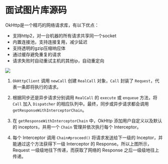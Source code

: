 面试图片库源码
===

OkHttp是一个精巧的网络请求库，有以下优点：

*   支持http2，对一台机器的所有请求共享同一个socket
*   内置连接池，支持连接复用，减少延迟
*   支持透明的gzip压缩响应体
*   通过缓存避免重复的请求
*   请求失败时自动重试主机的其他ip，自动重定向

![](https://img-blog.csdn.net/20160930091252142?watermark/2/text/aHR0cDovL2Jsb2cuY3Nkbi5uZXQv/font/5a6L5L2T/fontsize/400/fill/I0JBQkFCMA==/dissolve/70/gravity/Center)

1.  `OkHttpClient` 调用 `newCall` 创建 `RealCall` 对象，`Call` 封装了 `Request`，代表一条即将执行的请求。

2.  根据同步还是异步请求分别调用 `RealCall` 的 `execute` 或 `enqueue` 方法，将`Call` 加入 `Dispatcher` 的相应队列中。最终，同步或异步请求都会调用 `getResponseWithInterceptorChain`。

3.  在 `getResponseWithInterceptorChain` 中，OkHttp 添加用户自定义以及默认的 inceptors，并用一个 `Chain` 管理并依次执行每个 Interceptor。

4.  每个 Interceptor 调用 `Chain#proceed()` 将请求发送给下一级的 Inceptor，并能通过这个方法获得下一级 Interceptor 的 Response。所以上图所示，Request 一级级地往下传递，而获取了网络的 Response 之后一级级地往上传递。


